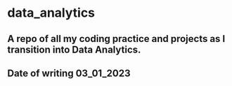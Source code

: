 # data_analytics
## A repo of all my coding practice and projects as I transition into Data Analytics. 
## Date of writing 03_01_2023




